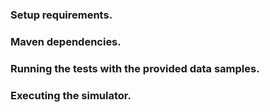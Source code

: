 ### Setup requirements.

### Maven dependencies.

### Running the tests with the provided data samples.

### Executing the simulator.

